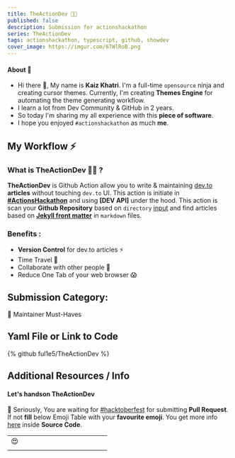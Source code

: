 ```yaml
---
title: TheActionDev 🧑‍💻
published: false
description: Submission for actionshackathon
series: TheActionDev
tags: actionshackathon, typescript, github, showdev
cover_image: https://imgur.com/67WlRoB.png
---
```


#### About 💬

- Hi there 👋, My name is **Kaiz Khatri**. I'm a full-time `opensource` ninja and creating cursor themes. Currently, I'm creating **Themes Engine** for automating the theme generating workflow.
- I learn a lot from Dev Community & GitHub in 2 years.
- So today I'm sharing my all experience with this **piece of software**.
- I hope you enjoyed `#actionshackathon` as much **me**.

## My Workflow ⚡

### What is TheActionDev 🧑‍💻 ?

**TheActionDev** is Github Action allow you to write & maintaining [dev.to](https://dev.to/) **articles** without touching `dev.to` UI. This action is initiate in **[#ActionsHackathon](https://dev.to/devteam/announcing-the-github-actions-hackathon-on-dev-3ljn)** and using **[DEV API]** under the hood. This action is scan your **Github Repository** based on `directory` [input](#inputs) and find articles based on **[Jekyll front matter](https://jekyllrb.com/docs/front-matter/)** in `markdown` files.

### Benefits :

- **Version Control** for dev.to articles ⚡
- Time Travel 🚀
- Collaborate with other people 🤗
- Reduce One Tab of your web browser 😱

## Submission Category:

💌 Maintainer Must-Haves

## Yaml File or Link to Code

{% github ful1e5/TheActionDev %}

## Additional Resources / Info

#### Let's handson TheActionDev

🥺 Seriously, You are waiting for [#hacktoberfest](https://hacktoberfest.digitalocean.com/) for submitting **Pull Request**. If not **fill** below Emoji Table with your **favourite emoji**. You get more info [here](https://github.com/ful1e5/dev.to/blob/main/articles/Actions_Hackathon.md#lets-handson-theactiondev) inside **Source Code**.

<!-- Contribute to Emoji Table -->
<!-- - Create a new row if not have space -->
<!-- - Add DEV/GitHub username after your fav_emoji in Pull Request Name, example " 😍 ful1e5 " -->
<!-- - Duplicate Emoji allowed -->
<!-- - Take Cup of coffee ☕. Maintainer merge your Pull Request soon -->

|     |     |     |     |     |     |     |     |     |     |     |     |     |
| :-: | :-: | :-: | :-: | :-: | :-: | :-: | :-: | :-: | :-: | :-: | :-: | :-: |
| 😍  |     |     |     |     |     |     |     |     |     |     |     |     |
|     |     |     |     |     |     |     |     |     |     |     |     |     |

